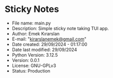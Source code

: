 # Sticky Notes
* File name: main.py
* Description: Simple sticky note taking TUI app.
* Author: Emek Kırarslan
* E-mail: "kirarslanemek@gmail.com"
* Date created: 29/09/2024 - 01:17:00
* Date last modified: 29/09/2024
* Python Version: 3.12.5
* Version: 0.0.1
* License: GNU-GPLv3
* Status: Production
